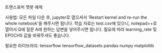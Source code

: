 트랜스포머 챗봇 예제

사용법:
모든 파일 다운 후, jupyter로 열으셔서 'Restart kernel and re-run the whole notebook'을 해주시면 됩니다.
학습 자료는 test.csv에 있으니, notepad++로 열어서 Q에 질문 A에 원하는 답변을 넣어주시면 됩니다.
필요에 따라 learning_rate 및 EPOCHS 값을 바꿔주셔도 좋습니다.

필요한 라이브러리:
tensorflow
tensorflow_datasets
pandas
numpy
matplotlib

